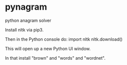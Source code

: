 # pynagram
python anagram solver

Install nltk via pip3.

Then in the Python console do:
import nltk
nltk.download()


This will open up a new Python UI window.

In that install "brown" and "words" and "wordnet".

